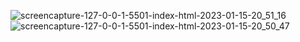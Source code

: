 
![screencapture-127-0-0-1-5501-index-html-2023-01-15-20_51_16](https://user-images.githubusercontent.com/119101725/212550452-aed2ca74-4d1c-4226-b878-deaf788a011c.png)
![screencapture-127-0-0-1-5501-index-html-2023-01-15-20_50_47](https://user-images.githubusercontent.com/119101725/212550475-83a33df9-f85d-497f-a168-c3f7b50d4969.png)
